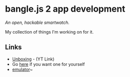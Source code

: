 # bangle.js 2 app development

_An open, hackable smartwatch._ 

My collection of things I'm working on for it.

## Links
- [Unboxing](https://www.youtube.com/watch?v=EfwjPPZNKJc) - (YT Link)
- Go [here](https://shop.espruino.com/banglejs2) if you want one for yourself
- [emulator](https://www.espruino.com/ide/?emulator)~
